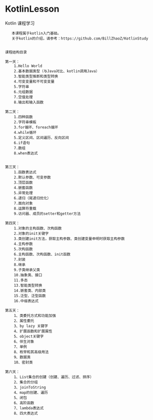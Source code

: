 # KotlinLesson

Kotlin 课程学习
       
       本课程属于kotlin入门基础。
       关于kotlin的介绍，请参考：https://github.com/BillZhaoZ/KotlinStudy


    课程结构目录

    第一天：
        1.Hello World
        2.基本数据类型（与Java对比、kotlin调用Java）
        3.智能类型推断和类型转换
        4.可变变量和不可变变量
        5.字符串
        6.元组数据
        7.空值处理
        8.输出和输入函数

    第二天：
        1.四种函数
        2.字符串模板
        3.for循环、foreach循环
        4.while循环
        5.定义区间、区间遍历、反向区间
        6.if语句
        7.数组
        8.when表达式


    第三天：
        1.函数表达式
        2.默认参数、可变参数
        3.顶层函数
        4.嵌套函数
        5.异常处理
        6.递归（尾递归优化）
        7.面向对象
        8.运算符重载
        9.访问器、成员的setter和getter方法

    第四天：
        1.对象的主构函数、次构函数
        2.对象的init关键字
        3.类创建init方法，获取主构参数、类创建变量申明时获取主构参数
        4.主构参数
        5.次构函数
        6.主构函数、次构函数、init函数
        7.封装
        8.继承
        9.子类继承父类
        10.抽象类、接口
        11.多态
        13.智能类型转换
        14.嵌套类、内部类
        15.泛型、泛型函数
        16.中缀表达式

    第五天：
        1、类委托方式和功能加强
        2、属性委托
        3、by lazy 关键字
        4、扩展函数和扩展属性
        5、object关键字
        6、伴生对象
        7、单例
        8、枚举和其高级用法
        9、数据类
        10、密封类

    第六天：
        1、List集合的创建（创建、遍历、过滤、排序）
        2、集合的分组
        3、joinToString
        4、map的创建、遍历
        5、闭包
        6、高阶函数
        7、lambda表达式
        8、四大表达式

